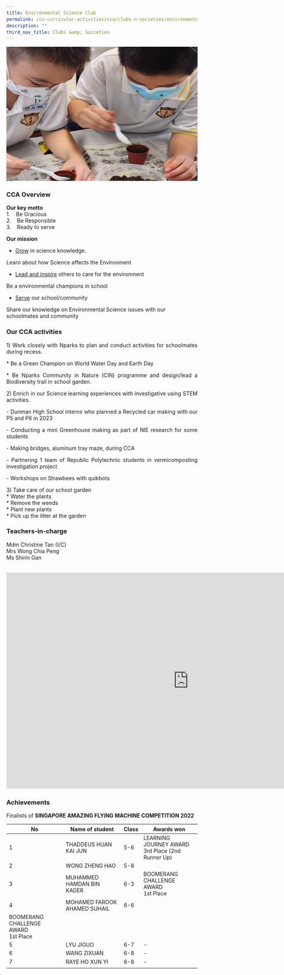 ```yaml
---
title: Environmental Science Club
permalink: /co-curricular-activities/cca/clubs-n-societies/environmental-science-club/
description: ""
third_nav_title: Clubs &amp; Societies
---
```

![](/images/ESC8.png)

### CCA Overview

**Our key motto**<br>
1.&nbsp;&nbsp;&nbsp; Be Gracious<br>
2.&nbsp;&nbsp;&nbsp; Be Responsible<br>
3.&nbsp;&nbsp;&nbsp; Ready to serve<br>

<b>Our mission</b><br>
* <p style="text-align: justify;"><u>Grow</u> in science knowledge.<br>
Learn about how Science affects the Environment<br>
* </p><p style="text-align: justify;"><u>Lead and inspire</u> others to care for the environment<br>
Be a environmental champions in school<br>
* </p><p style="text-align: justify;"><u>Serve</u> our school/community<br>
Share our knowledge on Environmental Science issues with our schoolmates and community<br></p>

### Our CCA activities

<p style="text-align: justify;">1) Work closely with Nparks to plan and conduct activities for schoolmates during recess.<br>
           
</p><p style="text-align: justify;">* Be a Green Champion on World Water Day and Earth Day 
</p><p style="text-align: justify;">* Be Nparks Community in Nature (CIN) programme and design/lead a Biodiversity trail in school garden. <br>

</p><p style="text-align: justify;">2) Enrich in our Science learning experiences with investigative using STEM activities.<br>
</p><p style="text-align: justify;">- Dunman High School interns who planned a Recycled car making with our P5 and P6 in 2023<br>
</p><p style="text-align: justify;">-	Conducting a mini Greenhouse making as part of NIE research for some students<br>
</p><p style="text-align: justify;">- Making bridges, aluminum tray maze,  during CCA <br>
</p><p style="text-align: justify;">-	Partnering 1 team of Republic Polytechnic students in vermicomposting investigation project <br>
</p><p style="text-align: justify;">-	Workshops on Strawbees with quikbots<br> 

</p><p style="text-align: justify;">3) Take care of our school garden<br>
*	Water the plants<br>
*	Remove the weeds<br>
*	Plant new plants<br>
*	Pick up the litter at the garden<br></p>


### Teachers-in-charge
Mdm Christine Tan (I/C)<br>
Mrs Wong Chia Peng<br>
Ms Shirin Gan<br><br>

<iframe allowfullscreen="true" height="569" width="960" frameborder="0" src="https://docs.google.com/presentation/d/e/2PACX-1vTvYUShrwMOjh-5q-S_AqF4MI_aHFNqLkqyRPX13Xm7cNtWissTqc19EGibO76vecjgU4AMGdJ5PSqJ/embed?start=true&amp;loop=true&amp;delayms=3000"></iframe><p></p>
	
### Achievements
Finalists of <b>SINGAPORE AMAZING FLYING MACHINE COMPETITION 2022</b>

| No | Name of student | Class | Awards won |
|---|---|---|---|
| 1 | THADDEUS HUAN KAI JUN | 5-6 | LEARNING JOURNEY AWARD<br>3rd Place (2nd Runner Up)  |
| 2 | WONG ZHENG HAO | 5-8 |  |
| 3 | MUHAMMED HAMDAN BIN KADER | 6-3 | BOOMERANG CHALLENGE AWARD<br>1st Place |
| 4 | MOHAMED FAROOK AHAMED SUHAIL | 6-6 |
BOOMERANG CHALLENGE AWARD<br>1st Place |
| 5 | LYU JIGUO | 6-7 | - |
| 6 | WANG ZIXUAN | 6-8 | - |
| 7 | RAYE HO XUN YI | 6-8 | - |
| | | |